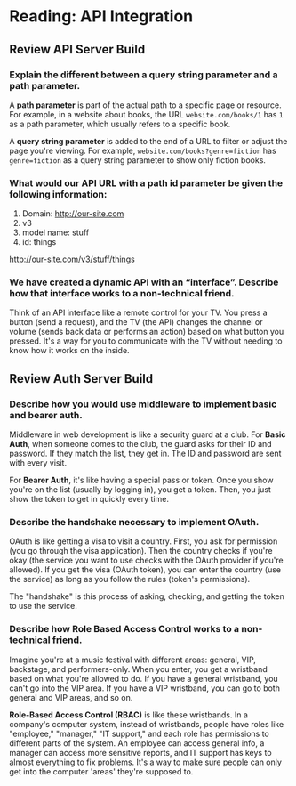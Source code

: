 # Reading: API Integration

## Review API Server Build

### Explain the different between a query string parameter and a path parameter.

A **path parameter** is part of the actual path to a specific page or resource. For example, in a website about books, the URL `website.com/books/1` has `1` as a path parameter, which usually refers to a specific book.

A **query string parameter** is added to the end of a URL to filter or adjust the page you're viewing. For example, `website.com/books?genre=fiction` has `genre=fiction` as a query string parameter to show only fiction books.

### What would our API URL with a path id parameter be given the following information:

1. Domain: http://our-site.com
2. v3
3. model name: stuff
4. id: things

http://our-site.com/v3/stuff/things

### We have created a dynamic API with an “interface”. Describe how that interface works to a non-technical friend.

Think of an API interface like a remote control for your TV. You press a button (send a request), and the TV (the API) changes the channel or volume (sends back data or performs an action) based on what button you pressed. It's a way for you to communicate with the TV without needing to know how it works on the inside.

## Review Auth Server Build

### Describe how you would use middleware to implement basic and bearer auth.

Middleware in web development is like a security guard at a club. For **Basic Auth**, when someone comes to the club, the guard asks for their ID and password. If they match the list, they get in. The ID and password are sent with every visit.

For **Bearer Auth**, it's like having a special pass or token. Once you show you're on the list (usually by logging in), you get a token. Then, you just show the token to get in quickly every time.

### Describe the handshake necessary to implement OAuth.

OAuth is like getting a visa to visit a country. First, you ask for permission (you go through the visa application). Then the country checks if you're okay (the service you want to use checks with the OAuth provider if you're allowed). If you get the visa (OAuth token), you can enter the country (use the service) as long as you follow the rules (token's permissions).

The "handshake" is this process of asking, checking, and getting the token to use the service.

### Describe how Role Based Access Control works to a non-technical friend.

Imagine you're at a music festival with different areas: general, VIP, backstage, and performers-only. When you enter, you get a wristband based on what you're allowed to do. If you have a general wristband, you can't go into the VIP area. If you have a VIP wristband, you can go to both general and VIP areas, and so on.

**Role-Based Access Control (RBAC)** is like these wristbands. In a company's computer system, instead of wristbands, people have roles like "employee," "manager," "IT support," and each role has permissions to different parts of the system. An employee can access general info, a manager can access more sensitive reports, and IT support has keys to almost everything to fix problems. It's a way to make sure people can only get into the computer 'areas' they're supposed to.